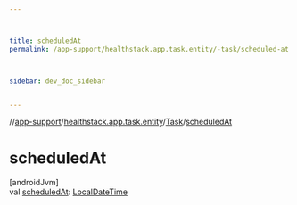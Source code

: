 ```yaml
---



title: scheduledAt
permalink: /app-support/healthstack.app.task.entity/-task/scheduled-at.html



sidebar: dev_doc_sidebar


---
```




//[app-support](/app-support.html)/[healthstack.app.task.entity](../index.html)/[Task](index.html)/[scheduledAt](scheduled-at.html)



# scheduledAt



[androidJvm]\
val [scheduledAt](scheduled-at.html): [LocalDateTime](https://developer.android.com/reference/kotlin/java/time/LocalDateTime.html)






